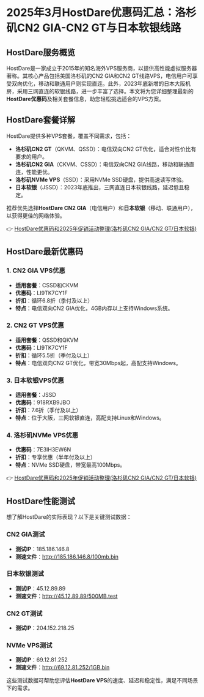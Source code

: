 # 2025年3月HostDare优惠码汇总：洛杉矶CN2 GIA-CN2 GT与日本软银线路

## HostDare服务概览

HostDare是一家成立于2015年的知名海外VPS服务商，以提供高性能虚拟服务器著称。其核心产品包括美国洛杉矶的CN2 GIA和CN2 GT线路VPS，电信用户可享受双向优化，移动和联通用户则实现直连。此外，2023年底新增的日本大阪机房，采用三网直连的软银线路，进一步丰富了选择。本文将为您详细整理最新的**HostDare优惠码**及相关套餐信息，助您轻松挑选适合的VPS方案。

## HostDare套餐详解

HostDare提供多种VPS套餐，覆盖不同需求，包括：

- **洛杉矶CN2 GT**（QKVM、QSSD）：电信双向CN2 GT优化，适合对性价比有要求的用户。
- **洛杉矶CN2 GIA**（CKVM、CSSD）：电信双向CN2 GIA线路，移动和联通直连，性能更优。
- **洛杉矶NVMe VPS**（SSD）：采用NVMe SSD硬盘，提供高速读写体验。
- **日本软银**（JSSD）：2023年底推出，三网直连日本软银线路，延迟低且稳定。

推荐优先选择**HostDare CN2 GIA**（电信用户）和**日本软银**（移动、联通用户），以获得更佳的网络体验。

👉 [HostDare优惠码和2025年促销活动整理(洛杉矶CN2 GIA/CN2 GT/日本软银)](https://bit.ly/hostdare)

## HostDare最新优惠码

### 1. CN2 GIA VPS优惠

- **适用套餐**：CSSD和CKVM  
- **优惠码**：LI9TK7CY1F  
- **折扣**：循环6.8折（季付及以上）  
- **特点**：电信双向CN2 GIA优化，4GB内存以上支持Windows系统。

### 2. CN2 GT VPS优惠

- **适用套餐**：QSSD和QKVM  
- **优惠码**：LI9TK7CY1F  
- **折扣**：循环5.5折（季付及以上）  
- **特点**：电信双向CN2 GT优化，带宽30Mbps起，高配支持Windows。

### 3. 日本软银VPS优惠

- **适用套餐**：JSSD  
- **优惠码**：918RXB9JBO  
- **折扣**：7.6折（季付及以上）  
- **特点**：位于大阪，三网软银直连，高配支持Linux和Windows。

### 4. 洛杉矶NVMe VPS优惠

- **优惠码**：7E3IH3EW6N  
- **折扣**：专享优惠（半年付及以上）  
- **特点**：NVMe SSD硬盘，带宽最高100Mbps。

👉 [HostDare优惠码和2025年促销活动整理(洛杉矶CN2 GIA/CN2 GT/日本软银)](https://bit.ly/hostdare)

## HostDare性能测试

想了解HostDare的实际表现？以下是关键测试数据：

### CN2 GIA测试
- **测试IP**：185.186.146.8  
- **测速文件**：http://185.186.146.8/100mb.bin  

### 日本软银测试
- **测试IP**：45.12.89.89  
- **测速文件**：http://45.12.89.89/500MB.test  

### CN2 GT测试
- **测试IP**：204.152.218.25  

### NVMe VPS测试
- **测试IP**：69.12.81.252  
- **测速文件**：http://69.12.81.252/1GB.bin  

这些测试数据可帮助您评估**HostDare VPS**的速度、延迟和稳定性，满足不同场景下的需求。